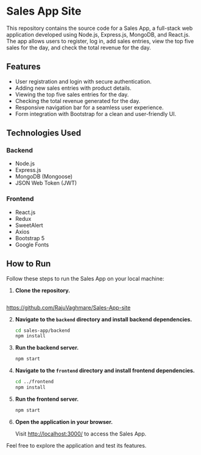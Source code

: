 # Sales App Site

This repository contains the source code for a Sales App, a full-stack web application developed using Node.js, Express.js, MongoDB, and React.js. The app allows users to register, log in, add sales entries, view the top five sales for the day, and check the total revenue for the day.


## Features

- User registration and login with secure authentication.
- Adding new sales entries with product details.
- Viewing the top five sales entries for the day.
- Checking the total revenue generated for the day.
- Responsive navigation bar for a seamless user experience.
- Form integration with Bootstrap for a clean and user-friendly UI.

## Technologies Used

### Backend

- Node.js
- Express.js
- MongoDB (Mongoose)
- JSON Web Token (JWT)

### Frontend

- React.js
- Redux
- SweetAlert
- Axios
- Bootstrap 5
- Google Fonts

## How to Run

Follow these steps to run the Sales App on your local machine:

1. **Clone the repository.**

    ```bash
https://github.com/RajuVaghmare/Sales-App-site 

2. **Navigate to the `backend` directory and install backend dependencies.**

    ```bash
    cd sales-app/backend
    npm install
    ```

3. **Run the backend server.**

    ```bash
    npm start
    ```

4. **Navigate to the `frontend` directory and install frontend dependencies.**

    ```bash
    cd ../frontend
    npm install
    ```

5. **Run the frontend server.**

    ```bash
    npm start
    ```

6. **Open the application in your browser.**

    Visit [http://localhost:3000/](http://localhost:3000/) to access the Sales App.

Feel free to explore the application and test its features.


